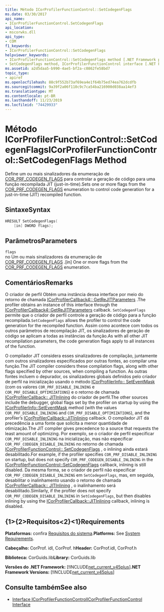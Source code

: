 ```yaml
---
title: Método ICorProfilerFunctionControl::SetCodegenFlags
ms.date: 03/30/2017
api_name:
- ICorProfilerFunctionControl.SetCodegenFlags
api_location:
- mscorwks.dll
api_type:
- COM
f1_keywords:
- ICorProfilerFunctionControl::SetCodegenFlags
helpviewer_keywords:
- ICorProfilerFunctionControl::SetCodegenFlags method [.NET Framework profiling]
- SetCodegenFlags method, ICorProfilerFunctionControl interface [.NET Framework profiling]
ms.assetid: a2d5daa5-b990-4ae5-bf2a-c0862fe58bd7
topic_type:
- apiref
ms.openlocfilehash: 88c9f552b73af69ea4e1f64b75ed74ea762dcdfb
ms.sourcegitcommit: 9a39f2a06f110c9c7ca54ba216900d038aa14ef3
ms.translationtype: MT
ms.contentlocale: pt-BR
ms.lasthandoff: 11/23/2019
ms.locfileid: "74429933"
---
```

# <a name="icorprofilerfunctioncontrolsetcodegenflags-method"></a><span data-ttu-id="12b42-102">Método ICorProfilerFunctionControl::SetCodegenFlags</span><span class="sxs-lookup"><span data-stu-id="12b42-102">ICorProfilerFunctionControl::SetCodegenFlags Method</span></span>
<span data-ttu-id="12b42-103">Define um ou mais sinalizadores da enumeração de [COR_PRF_CODEGEN_FLAGS](../../../../docs/framework/unmanaged-api/profiling/cor-prf-codegen-flags-enumeration.md) para controlar a geração de código para uma função recompilada JIT (just-in-time).</span><span class="sxs-lookup"><span data-stu-id="12b42-103">Sets one or more flags from the [COR_PRF_CODEGEN_FLAGS](../../../../docs/framework/unmanaged-api/profiling/cor-prf-codegen-flags-enumeration.md) enumeration to control code generation for a just-in-time (JIT) recompiled function.</span></span>  
  
## <a name="syntax"></a><span data-ttu-id="12b42-104">Sintaxe</span><span class="sxs-lookup"><span data-stu-id="12b42-104">Syntax</span></span>  
  
```cpp  
HRESULT SetCodegenFlags(  
    [in] DWORD flags);  
```  
  
## <a name="parameters"></a><span data-ttu-id="12b42-105">Parâmetros</span><span class="sxs-lookup"><span data-stu-id="12b42-105">Parameters</span></span>  
 `flags`  
 <span data-ttu-id="12b42-106">no Um ou mais sinalizadores da enumeração de [COR_PRF_CODEGEN_FLAGS](../../../../docs/framework/unmanaged-api/profiling/cor-prf-codegen-flags-enumeration.md) .</span><span class="sxs-lookup"><span data-stu-id="12b42-106">[in] One or more flags from the [COR_PRF_CODEGEN_FLAGS](../../../../docs/framework/unmanaged-api/profiling/cor-prf-codegen-flags-enumeration.md) enumeration.</span></span>  
  
## <a name="remarks"></a><span data-ttu-id="12b42-107">Comentários</span><span class="sxs-lookup"><span data-stu-id="12b42-107">Remarks</span></span>  
 <span data-ttu-id="12b42-108">O criador de perfil Obtém uma instância dessa interface por meio do retorno de chamada [ICorProfilerCallback4:: GetReJITParameters](../../../../docs/framework/unmanaged-api/profiling/icorprofilercallback4-getrejitparameters-method.md) .</span><span class="sxs-lookup"><span data-stu-id="12b42-108">The profiler obtains an instance of this interface through the [ICorProfilerCallback4::GetReJITParameters](../../../../docs/framework/unmanaged-api/profiling/icorprofilercallback4-getrejitparameters-method.md) callback.</span></span> <span data-ttu-id="12b42-109">`SetCodegenFlags` permite que o criador de perfil controle a geração de código para a função recompilada.</span><span class="sxs-lookup"><span data-stu-id="12b42-109">`SetCodegenFlags` allows the profiler to control the code generation for the recompiled function.</span></span> <span data-ttu-id="12b42-110">Assim como acontece com todos os outros parâmetros de recompilação JIT, os sinalizadores de geração de código se aplicam a todas as instâncias da função.</span><span class="sxs-lookup"><span data-stu-id="12b42-110">As with all other JIT recompilation parameters, the code generation flags apply to all instances of the function.</span></span>  
  
 <span data-ttu-id="12b42-111">O compilador JIT considera esses sinalizadores de compilação, juntamente com outros sinalizadores especificados por outras fontes, ao compilar uma função.</span><span class="sxs-lookup"><span data-stu-id="12b42-111">The JIT compiler considers these compilation flags, along with other flags specified by other sources, when compiling a function.</span></span>  <span data-ttu-id="12b42-112">As outras fontes incluem o depurador, os sinalizadores globais definidos pelo criador de perfil na inicialização usando o método [ICorProfilerInfo:: SetEventMask](../../../../docs/framework/unmanaged-api/profiling/icorprofilerinfo-seteventmask-method.md) (com os valores `COR_PRF_DISABLE_INLINING` e `COR_PRF_DISABLE_OPTIMIZATIONS`) e o retorno de chamada [ICorProfilerCallback:: JITInlining](../../../../docs/framework/unmanaged-api/profiling/icorprofilercallback-jitinlining-method.md) do criador de perfil.</span><span class="sxs-lookup"><span data-stu-id="12b42-112">The other sources include the debugger, global flags set by the profiler on startup by using the [ICorProfilerInfo::SetEventMask](../../../../docs/framework/unmanaged-api/profiling/icorprofilerinfo-seteventmask-method.md) method (with the values `COR_PRF_DISABLE_INLINING` and `COR_PRF_DISABLE_OPTIMIZATIONS`), and the profiler’s [ICorProfilerCallback::JITInlining](../../../../docs/framework/unmanaged-api/profiling/icorprofilercallback-jitinlining-method.md) callback.</span></span>  <span data-ttu-id="12b42-113">O compilador JIT dá precedência a uma fonte que solicita a menor quantidade de otimização.</span><span class="sxs-lookup"><span data-stu-id="12b42-113">The JIT compiler gives precedence to a source that requests the least amount of optimizing.</span></span>  <span data-ttu-id="12b42-114">Por exemplo, se o criador de perfil especificar `COR_PRF_DISABLE_INLINING` na inicialização, mas não especificar `COR_PRF_CODEGEN_DISABLE_INLINING` no retorno de chamada [ICorProfilerFunctionControl:: SetCodegenFlags](../../../../docs/framework/unmanaged-api/profiling/icorprofilerfunctioncontrol-setcodegenflags-method.md) , o inlining ainda estará desabilitado.</span><span class="sxs-lookup"><span data-stu-id="12b42-114">For example, if the profiler specifies `COR_PRF_DISABLE_INLINING` on startup, but does not specify `COR_PRF_CODEGEN_DISABLE_INLINING` in the [ICorProfilerFunctionControl::SetCodegenFlags](../../../../docs/framework/unmanaged-api/profiling/icorprofilerfunctioncontrol-setcodegenflags-method.md) callback, inlining is still disabled.</span></span>  <span data-ttu-id="12b42-115">Da mesma forma, se o criador de perfil não especificar `COR_PRF_CODEGEN_DISABLE_INLINING` em `SetCodegenFlags`, mas, em seguida, desabilitar o inalinhamento usando o retorno de chamada [ICorProfilerCallback:: JITInlining](../../../../docs/framework/unmanaged-api/profiling/icorprofilercallback-jitinlining-method.md) , o inalinhamento será desabilitado.</span><span class="sxs-lookup"><span data-stu-id="12b42-115">Similarly, if the profiler does not specify `COR_PRF_CODEGEN_DISABLE_INLINING` in `SetCodegenFlags`, but then disables inlining by using the [ICorProfilerCallback::JITInlining](../../../../docs/framework/unmanaged-api/profiling/icorprofilercallback-jitinlining-method.md) callback, inlining is disabled.</span></span>  
  
## <a name="requirements"></a><span data-ttu-id="12b42-116">{1&gt;{2&gt;Requisitos&lt;2}&lt;1}</span><span class="sxs-lookup"><span data-stu-id="12b42-116">Requirements</span></span>  
 <span data-ttu-id="12b42-117">**Plataformas:** confira [Requisitos do sistema](../../../../docs/framework/get-started/system-requirements.md).</span><span class="sxs-lookup"><span data-stu-id="12b42-117">**Platforms:** See [System Requirements](../../../../docs/framework/get-started/system-requirements.md).</span></span>  
  
 <span data-ttu-id="12b42-118">**Cabeçalho:** CorProf. idl, CorProf. h</span><span class="sxs-lookup"><span data-stu-id="12b42-118">**Header:** CorProf.idl, CorProf.h</span></span>  
  
 <span data-ttu-id="12b42-119">**Biblioteca:** CorGuids.lib</span><span class="sxs-lookup"><span data-stu-id="12b42-119">**Library:** CorGuids.lib</span></span>  
  
 <span data-ttu-id="12b42-120">**Versões do .NET Framework:** [!INCLUDE[net_current_v45plus](../../../../includes/net-current-v45plus-md.md)]</span><span class="sxs-lookup"><span data-stu-id="12b42-120">**.NET Framework Versions:** [!INCLUDE[net_current_v45plus](../../../../includes/net-current-v45plus-md.md)]</span></span>  
  
## <a name="see-also"></a><span data-ttu-id="12b42-121">Consulte também</span><span class="sxs-lookup"><span data-stu-id="12b42-121">See also</span></span>

- [<span data-ttu-id="12b42-122">Interface ICorProfilerFunctionControl</span><span class="sxs-lookup"><span data-stu-id="12b42-122">ICorProfilerFunctionControl Interface</span></span>](../../../../docs/framework/unmanaged-api/profiling/icorprofilerfunctioncontrol-interface.md)
